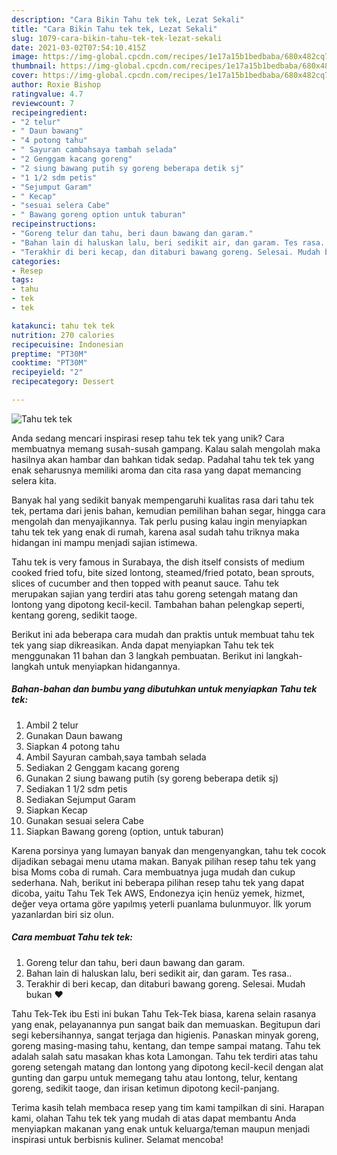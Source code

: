```yaml
---
description: "Cara Bikin Tahu tek tek, Lezat Sekali"
title: "Cara Bikin Tahu tek tek, Lezat Sekali"
slug: 1079-cara-bikin-tahu-tek-tek-lezat-sekali
date: 2021-03-02T07:54:10.415Z
image: https://img-global.cpcdn.com/recipes/1e17a15b1bedbaba/680x482cq70/tahu-tek-tek-foto-resep-utama.jpg
thumbnail: https://img-global.cpcdn.com/recipes/1e17a15b1bedbaba/680x482cq70/tahu-tek-tek-foto-resep-utama.jpg
cover: https://img-global.cpcdn.com/recipes/1e17a15b1bedbaba/680x482cq70/tahu-tek-tek-foto-resep-utama.jpg
author: Roxie Bishop
ratingvalue: 4.7
reviewcount: 7
recipeingredient:
- "2 telur"
- " Daun bawang"
- "4 potong tahu"
- " Sayuran cambahsaya tambah selada"
- "2 Genggam kacang goreng"
- "2 siung bawang putih sy goreng beberapa detik sj"
- "1 1/2 sdm petis"
- "Sejumput Garam"
- " Kecap"
- "sesuai selera Cabe"
- " Bawang goreng option untuk taburan"
recipeinstructions:
- "Goreng telur dan tahu, beri daun bawang dan garam."
- "Bahan lain di haluskan lalu, beri sedikit air, dan garam. Tes rasa.."
- "Terakhir di beri kecap, dan ditaburi bawang goreng. Selesai. Mudah bukan ❤️"
categories:
- Resep
tags:
- tahu
- tek
- tek

katakunci: tahu tek tek 
nutrition: 270 calories
recipecuisine: Indonesian
preptime: "PT30M"
cooktime: "PT30M"
recipeyield: "2"
recipecategory: Dessert

---
```



![Tahu tek tek](https://img-global.cpcdn.com/recipes/1e17a15b1bedbaba/680x482cq70/tahu-tek-tek-foto-resep-utama.jpg)

Anda sedang mencari inspirasi resep tahu tek tek yang unik? Cara membuatnya memang susah-susah gampang. Kalau salah mengolah maka hasilnya akan hambar dan bahkan tidak sedap. Padahal tahu tek tek yang enak seharusnya memiliki aroma dan cita rasa yang dapat memancing selera kita.

Banyak hal yang sedikit banyak mempengaruhi kualitas rasa dari tahu tek tek, pertama dari jenis bahan, kemudian pemilihan bahan segar, hingga cara mengolah dan menyajikannya. Tak perlu pusing kalau ingin menyiapkan tahu tek tek yang enak di rumah, karena asal sudah tahu triknya maka hidangan ini mampu menjadi sajian istimewa.

Tahu tek is very famous in Surabaya, the dish itself consists of medium cooked fried tofu, bite sized lontong, steamed/fried potato, bean sprouts, slices of cucumber and then topped with peanut sauce. Tahu tek merupakan sajian yang terdiri atas tahu goreng setengah matang dan lontong yang dipotong kecil-kecil. Tambahan bahan pelengkap seperti, kentang goreng, sedikit taoge.


Berikut ini ada beberapa cara mudah dan praktis untuk membuat tahu tek tek yang siap dikreasikan. Anda dapat menyiapkan Tahu tek tek menggunakan 11 bahan dan 3 langkah pembuatan. Berikut ini langkah-langkah untuk menyiapkan hidangannya.

<!--inarticleads1-->

##### Bahan-bahan dan bumbu yang dibutuhkan untuk menyiapkan Tahu tek tek:

1. Ambil 2 telur
1. Gunakan  Daun bawang
1. Siapkan 4 potong tahu
1. Ambil  Sayuran cambah,saya tambah selada
1. Sediakan 2 Genggam kacang goreng
1. Gunakan 2 siung bawang putih (sy goreng beberapa detik sj)
1. Sediakan 1 1/2 sdm petis
1. Sediakan Sejumput Garam
1. Siapkan  Kecap
1. Gunakan sesuai selera Cabe
1. Siapkan  Bawang goreng (option, untuk taburan)


Karena porsinya yang lumayan banyak dan mengenyangkan, tahu tek cocok dijadikan sebagai menu utama makan. Banyak pilihan resep tahu tek yang bisa Moms coba di rumah. Cara membuatnya juga mudah dan cukup sederhana. Nah, berikut ini beberapa pilihan resep tahu tek yang dapat dicoba, yaitu Tahu Tek Tek AWS, Endonezya için henüz yemek, hizmet, değer veya ortama göre yapılmış yeterli puanlama bulunmuyor. İlk yorum yazanlardan biri siz olun. 

<!--inarticleads2-->

##### Cara membuat Tahu tek tek:

1. Goreng telur dan tahu, beri daun bawang dan garam.
1. Bahan lain di haluskan lalu, beri sedikit air, dan garam. Tes rasa..
1. Terakhir di beri kecap, dan ditaburi bawang goreng. Selesai. Mudah bukan ❤️


Tahu Tek-Tek ibu Esti ini bukan Tahu Tek-Tek biasa, karena selain rasanya yang enak, pelayanannya pun sangat baik dan memuaskan. Begitupun dari segi kebersihannya, sangat terjaga dan higienis. Panaskan minyak goreng, goreng masing-masing tahu, kentang, dan tempe sampai matang. Tahu tek adalah salah satu masakan khas kota Lamongan. Tahu tek terdiri atas tahu goreng setengah matang dan lontong yang dipotong kecil-kecil dengan alat gunting dan garpu untuk memegang tahu atau lontong, telur, kentang goreng, sedikit taoge, dan irisan ketimun dipotong kecil-panjang. 

Terima kasih telah membaca resep yang tim kami tampilkan di sini. Harapan kami, olahan Tahu tek tek yang mudah di atas dapat membantu Anda menyiapkan makanan yang enak untuk keluarga/teman maupun menjadi inspirasi untuk berbisnis kuliner. Selamat mencoba!
